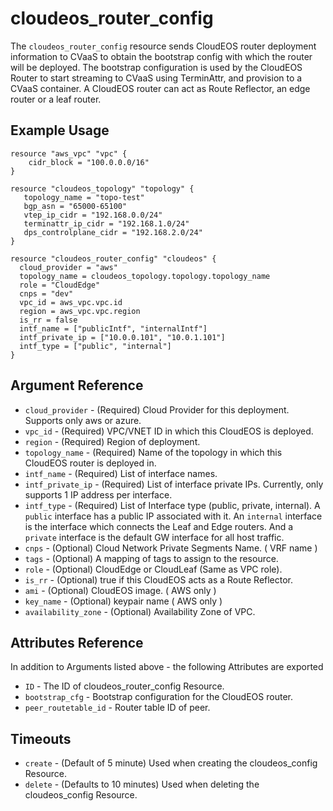 # cloudeos_router_config

The `cloudeos_router_config` resource sends CloudEOS router deployment information to CVaaS to obtain the bootstrap config
with which the router will be deployed. The bootstrap configuration is used by the CloudEOS Router
to start streaming to CVaaS using TerminAttr, and provision to a CVaaS container.
A CloudEOS router can act as Route Reflector, an edge router or a leaf router.

## Example Usage

```hcl
resource "aws_vpc" "vpc" {
    cidr_block = "100.0.0.0/16"
}

resource "cloudeos_topology" "topology" {
   topology_name = "topo-test"
   bgp_asn = "65000-65100"
   vtep_ip_cidr = "192.168.0.0/24"
   terminattr_ip_cidr = "192.168.1.0/24"
   dps_controlplane_cidr = "192.168.2.0/24"
}

resource "cloudeos_router_config" "cloudeos" {
  cloud_provider = "aws"
  topology_name = cloudeos_topology.topology.topology_name
  role = "CloudEdge"
  cnps = "dev"
  vpc_id = aws_vpc.vpc.id
  region = aws_vpc.vpc.region
  is_rr = false
  intf_name = ["publicIntf", "internalIntf"]
  intf_private_ip = ["10.0.0.101", "10.0.1.101"]
  intf_type = ["public", "internal"]
}
```

## Argument Reference

* `cloud_provider` - (Required) Cloud Provider for this deployment. Supports only aws or azure.
* `vpc_id` - (Required) VPC/VNET ID in which this CloudEOS is deployed.
* `region` - (Required) Region of deployment.
* `topology_name` - (Required) Name of the topology in which this CloudEOS router is deployed in.
* `intf_name` - (Required) List of interface names.
* `intf_private_ip` - (Required) List of interface private IPs. Currently, only supports 1 IP address per interface.
* `intf_type` - (Required) List of Interface type (public, private, internal). A `public` interface has a public IP
                 associated with it. An `internal` interface is the interface which connects the Leaf and Edge routers.
                 And a `private` interface is the default GW interface for all host traffic.
* `cnps` - (Optional) Cloud Network Private Segments Name. ( VRF name )
* `tags` - (Optional) A mapping of tags to assign to the resource.
* `role` - (Optional) CloudEdge or CloudLeaf (Same as VPC role).
* `is_rr` - (Optional) true if this CloudEOS acts as a Route Reflector.
* `ami` - (Optional) CloudEOS image. ( AWS only )
* `key_name` - (Optional) keypair name ( AWS only )
* `availability_zone` - (Optional) Availability Zone of VPC.

## Attributes Reference

In addition to Arguments listed above - the following Attributes are exported

* `ID` - The ID of cloudeos_router_config Resource.
* `bootstrap_cfg` - Bootstrap configuration for the CloudEOS router.
* `peer_routetable_id` - Router table ID of peer.

## Timeouts

* `create` - (Default of 5 minute) Used when creating the cloudeos_config Resource.
* `delete` - (Defaults to 10 minutes) Used when deleting the cloudeos_config Resource.